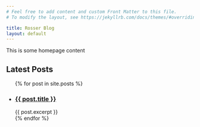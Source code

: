 ```yaml
---
# Feel free to add content and custom Front Matter to this file.
# To modify the layout, see https://jekyllrb.com/docs/themes/#overriding-theme-defaults

title: Rosser Blog
layout: default
---
```


This is some homepage content

<h2>Latest Posts</h2>

<ul>
  {% for post in site.posts %}
    <li>
      <h3><a href="{{ post.url }}">{{ post.title }}</a></h3>
      {{ post.excerpt }}
    </li>
  {% endfor %}
</ul>